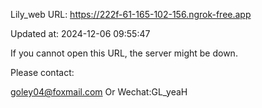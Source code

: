 Lily_web URL: https://222f-61-165-102-156.ngrok-free.app

Updated at: 2024-12-06 09:55:47

If you cannot open this URL, the server might be down.

Please contact: 

goley04@foxmail.com Or Wechat:GL_yeaH
